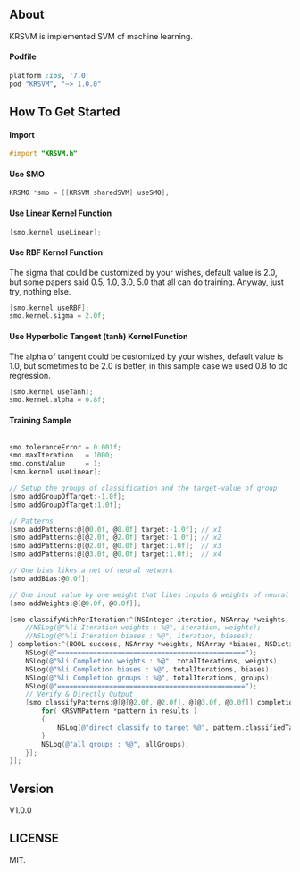 ## About

KRSVM is implemented SVM of machine learning.

#### Podfile

```ruby
platform :ios, '7.0'
pod "KRSVM", "~> 1.0.0"
```

## How To Get Started

#### Import
``` objective-c
#import "KRSVM.h"
```

#### Use SMO
``` objective-c
KRSMO *smo = [[KRSVM sharedSVM] useSMO];
```

#### Use Linear Kernel Function
``` objective-c
[smo.kernel useLinear];
```

#### Use RBF Kernel Function
The sigma that could be customized by your wishes, default value is 2.0, but some papers said 0.5, 1.0, 3.0, 5.0 that all can do training. Anyway, just try, nothing else.
``` objective-c
[smo.kernel useRBF];
smo.kernel.sigma = 2.0f;
```

#### Use Hyperbolic Tangent (tanh) Kernel Function
The alpha of tangent could be customized by your wishes, default value is 1.0, but sometimes to be 2.0 is better, in this sample case we used 0.8 to do regression.
``` objective-c
[smo.kernel useTanh];
smo.kernel.alpha = 0.8f;
```
    
#### Training Sample
``` objective-c

smo.toleranceError = 0.001f;
smo.maxIteration   = 1000;
smo.constValue     = 1;
[smo.kernel useLinear];

// Setup the groups of classification and the target-value of group
[smo addGroupOfTarget:-1.0f];
[smo addGroupOfTarget:1.0f];

// Patterns
[smo addPatterns:@[@0.0f, @0.0f] target:-1.0f]; // x1
[smo addPatterns:@[@2.0f, @2.0f] target:-1.0f]; // x2
[smo addPatterns:@[@2.0f, @0.0f] target:1.0f];  // x3
[smo addPatterns:@[@3.0f, @0.0f] target:1.0f];  // x4

// One bias likes a net of neural network
[smo addBias:@0.0f];

// One input value by one weight that likes inputs & weights of neural network
[smo addWeights:@[@0.0f, @0.0f]];

[smo classifyWithPerIteration:^(NSInteger iteration, NSArray *weights, NSArray *biases) {
    //NSLog(@"%li Iteration weights : %@", iteration, weights);
    //NSLog(@"%li Iteration biases : %@", iteration, biases);
} completion:^(BOOL success, NSArray *weights, NSArray *biases, NSDictionary *groups, NSInteger totalIterations) {
    NSLog(@"===============================================");
    NSLog(@"%li Completion weights : %@", totalIterations, weights);
    NSLog(@"%li Completion biases : %@", totalIterations, biases);
    NSLog(@"%li Completion groups : %@", totalIterations, groups);
    NSLog(@"===============================================");
    // Verify & Directly Output
    [smo classifyPatterns:@[@[@2.0f, @2.0f], @[@3.0f, @0.0f]] completion:^(NSArray *weights, NSArray *biases, NSArray *results, NSDictionary *allGroups) {
        for( KRSVMPattern *pattern in results )
        {
            NSLog(@"direct classify to target %@", pattern.classifiedTarget);
        }
        NSLog(@"all groups : %@", allGroups);
    }];
}];
```

## Version

V1.0.0

## LICENSE

MIT.

